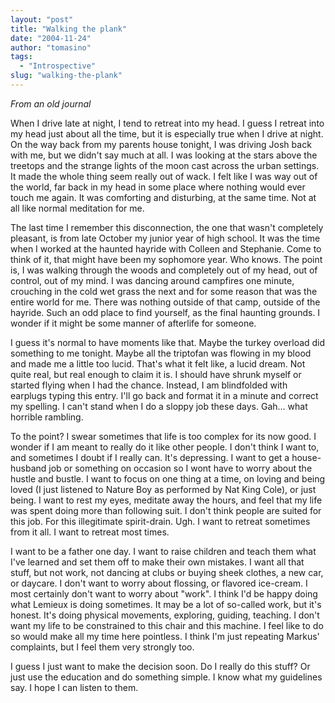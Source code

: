 ```yaml
---
layout: "post"
title: "Walking the plank"
date: "2004-11-24"
author: "tomasino"
tags:
  - "Introspective"
slug: "walking-the-plank"
---
```


<span style="font-style: italic;">From an old journal</span>

When I drive late at night, I tend to retreat into my head. I guess I
retreat into my head just about all the time, but it is especially true
when I drive at night. On the way back from my parents house tonight, I
was driving Josh back with me, but we didn't say much at all. I was
looking at the stars above the treetops and the strange lights of the
moon cast across the urban settings. It made the whole thing seem really
out of wack. I felt like I was way out of the world, far back in my head
in some place where nothing would ever touch me again. It was comforting
and disturbing, at the same time. Not at all like normal meditation for
me.

The last time I remember this disconnection, the one that wasn't
completely pleasant, is from late October my junior year of high school.
It was the time when I worked at the haunted hayride with Colleen and
Stephanie. Come to think of it, that might have been my sophomore year.
Who knows. The point is, I was walking through the woods and completely
out of my head, out of control, out of my mind. I was dancing around
campfires one minute, crouching in the cold wet grass the next and for
some reason that was the entire world for me. There was nothing outside
of that camp, outside of the hayride. Such an odd place to find
yourself, as the final haunting grounds. I wonder if it might be some
manner of afterlife for someone.

I guess it's normal to have moments like that. Maybe the turkey overload
did something to me tonight. Maybe all the triptofan was flowing in my
blood and made me a little too lucid. That's what it felt like, a lucid
dream. Not quite real, but real enough to claim it is. I should have
shrunk myself or started flying when I had the chance. Instead, I am
blindfolded with earplugs typing this entry. I'll go back and format it
in a minute and correct my spelling. I can't stand when I do a sloppy
job these days. Gah... what horrible rambling.

To the point? I swear sometimes that life is too complex for its now
good. I wonder if I am meant to really do it like other people. I don't
think I want to, and sometimes I doubt if I really can. It's depressing.
I want to get a house-husband job or something on occasion so I wont
have to worry about the hustle and bustle. I want to focus on one thing
at a time, on loving and being loved (I just listened to Nature Boy as
performed by Nat King Cole), or just being. I want to rest my eyes,
meditate away the hours, and feel that my life was spent doing more than
following suit. I don't think people are suited for this job. For this
illegitimate spirit-drain. Ugh. I want to retreat sometimes from it all.
I want to retreat most times.

I want to be a father one day. I want to raise children and teach them
what I've learned and set them off to make their own mistakes. I want
all that stuff, but not work, not dancing at clubs or buying sheek
clothes, a new car, or daycare. I don't want to worry about flossing, or
flavored ice-cream. I most certainly don't want to worry about "work". I
think I'd be happy doing what Lemieux is doing sometimes. It may be a
lot of so-called work, but it's honest. It's doing physical movements,
exploring, guiding, teaching. I don't want my life to be constrained to
this chair and this machine. I feel like to do so would make all my time
here pointless. I think I'm just repeating Markus' complaints, but I
feel them very strongly too.

I guess I just want to make the decision soon. Do I really do this
stuff? Or just use the education and do something simple. I know what my
guidelines say. I hope I can listen to them.
